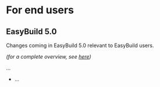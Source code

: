 # For end users

## EasyBuild 5.0

Changes coming in EasyBuild 5.0 relevant to EasyBuild users.

*(for a complete overview, see [here](../easybuild-v5/index.md))*

... 

* ...
